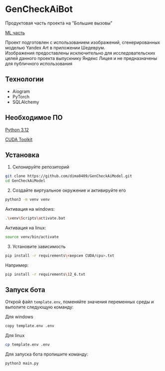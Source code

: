 # GenCheckAiBot
Продуктовая часть проекта на "Большие вызовы"

[ML часть](https://github.com/dima0409/GenCheckAiModel)

Проект подготовлен с использованием изображений, сгенерированных моделью Yandex Art в приложении Шедеврум.  
Изображения предоставлены исключительно для исследовательских целей данного проекта выпускнику Яндекс Лицея и не предназначены для публичного использования

## Технологии 
- Aiogram
- PyTorch
- SQLAlchemy

## Необходимое ПО
[Python 3.12](https://www.python.org/downloads)

[CUDA Toolkit](https://developer.nvidia.com/cuda-toolkit)

## Установка

1. Склонируйте репозиторий
```bash
git clone https://github.com/dima0409/GenCheckAiModel.git
cd GenCheckAiModel
```

2. Создайте виртуальное окружение и активируйте его
```bash
python3 -m venv venv
```
Активация на windows:
```bash
.\venv\Scripts\activate.bat
```
Активация на linux:
```bash
source venv/bin/activate
```

3. Установите зависимость
```bash
pip install -r requirements\<версия CUDA/cpu>.txt
```
Например:
```bash
pip install -r requirements\12_6.txt
```
## Запуск бота
Открой файл `template.env`, поменяйте значения переменных среды и выполите следующую команду:

Для windows
```bash
copy template.env .env
```
Для linux
```bash
cp template.env .env
```

Для запуска бота пропишите команду:
```bash
python3 main.py
```

